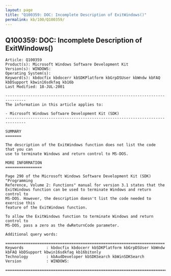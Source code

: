 ```yaml
---
layout: page
title: "Q100359: DOC: Incomplete Description of ExitWindows()"
permalink: kb/100/Q100359/
---
```


## Q100359: DOC: Incomplete Description of ExitWindows()

	Article: Q100359
	Product(s): Microsoft Windows Software Development Kit
	Version(s): WINDOWS:
	Operating System(s): 
	Keyword(s): kbdocfix kbdocerr kbSDKPlatform kbGrpDSUser kbWndw kbFAQ kbDSupport kbwin16sdkfaq kb16b
	Last Modified: 18-JUL-2001
	
	-------------------------------------------------------------------------------
	The information in this article applies to:
	
	- Microsoft Windows Software Development Kit (SDK) 
	-------------------------------------------------------------------------------
	
	SUMMARY
	=======
	
	The description of the ExitWindows function does not list the code that you can
	use to terminate Windows and return control to MS-DOS.
	
	MORE INFORMATION
	================
	
	Page 290 of the Microsoft Windows Software Development Kit (SDK) "Programming
	Reference, Volume 2: Functions" manual for version 3.1 states that the
	ExitWindows function can be used to terminate Windows and return control to
	MS-DOS. However, the description doesn't list the code needed to exercise this
	feature of the ExitWindows function.
	
	To allow the ExitWindows function to terminate Windows and return control to
	MS-DOS, pass a zero as the dwReturnCode parameter.
	
	Additional query words:
	
	======================================================================
	Keywords          : kbdocfix kbdocerr kbSDKPlatform kbGrpDSUser kbWndw kbFAQ kbDSupport kbwin16sdkfaq kb16bitonly 
	Technology        : kbAudDeveloper kbSDKSearch kbWinSDKSearch
	Version           : WINDOWS:
	
	=============================================================================
	
